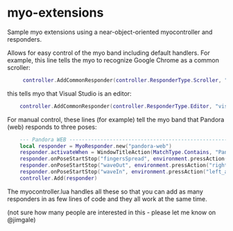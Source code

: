 # myo-extensions
Sample myo extensions using a near-object-oriented myocontroller and responders. 

Allows for easy control of the myo band including default handlers.
For example, this line tells the myo to recognize Google Chrome as a common scroller:
```lua   
     controller.AddCommonResponder(controller.ResponderType.Scroller, "chrome", MatchType.Contains, "Google Chrome")
```

this tells myo that Visual Studio is an editor:
```lua
    controller.AddCommonResponder(controller.ResponderType.Editor, "visual studio", MatchType.Contains, "Microsoft Visual Studio", 25) 
```

For manual control, these lines (for example) tell the myo band that Pandora (web) responds to three poses:
```lua
    --- Pandora WEB --------------------------------------------------------------
    local responder = MyoResponder.new("pandora-web")
    responder.activateWhen = WindowTitleAction(MatchType.Contains, "Pandora One")
    responder.onPoseStartStop("fingersSpread", environment.pressAction("space"))
    responder.onPoseStartStop("waveOut", environment.pressAction("right_arrow"))
    responder.onPoseStartStop("waveIn", environment.pressAction("left_arrow"))
    controller.Add(responder)
```
The myocontroller.lua handles all these so that you can add as many responders in as few lines of code and they all work at the same time.

(not sure how many people are interested in this - please let me know on @jimgale)
